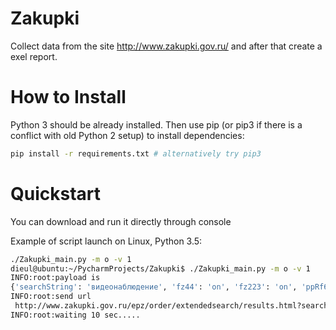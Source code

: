 # Zakupki

Collect data from the site http://www.zakupki.gov.ru/ and after that create a exel report.

# How to Install

Python 3 should be already installed. Then use pip (or pip3 if there is a conflict with old Python 2 setup) to install dependencies:

```bash
pip install -r requirements.txt # alternatively try pip3
```

# Quickstart

You can download and run it directly through console

Example of script launch on Linux, Python 3.5:

```bash
./Zakupki_main.py -m o -v 1
dieul@ubuntu:~/PycharmProjects/Zakupki$ ./Zakupki_main.py -m o -v 1
INFO:root:payload is 
{'searchString': 'видеонаблюдение', 'fz44': 'on', 'fz223': 'on', 'ppRf615': 'on', 'pc': 'on', 'priceFromGeneral': '500000', 'recordsPerPage': '_50', 'updateDateFrom': '18.07.2018', 'updateDateTo': '01.08.2018', 'districts': '5277336'}
INFO:root:send url 
 http://www.zakupki.gov.ru/epz/order/extendedsearch/results.html?searchString=%D0%B2%D0%B8%D0%B4%D0%B5%D0%BE%D0%BD%D0%B0%D0%B1%D0%BB%D1%8E%D0%B4%D0%B5%D0%BD%D0%B8%D0%B5&fz44=on&fz223=on&ppRf615=on&pc=on&priceFromGeneral=500000&recordsPerPage=_50&updateDateFrom=18.07.2018&updateDateTo=01.08.2018&districts=5277336
INFO:root:waiting 10 sec..... 

```
